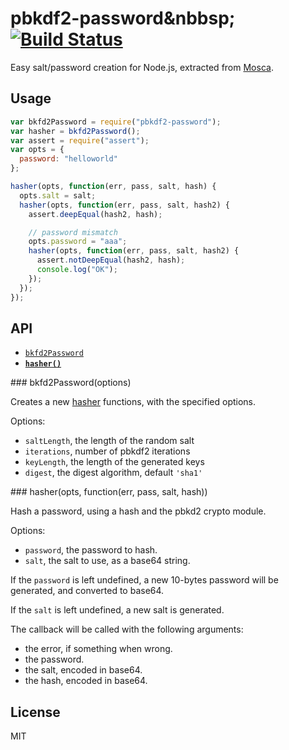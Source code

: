 # pbkdf2-password&nbbsp;[![Build Status](https://travis-ci.org/mcollina/pbkdf2-password.svg?branch=master)](https://travis-ci.org/mcollina/pbkdf2-password)

Easy salt/password creation for Node.js, extracted from
[Mosca](http://npm.im/mosca).

Usage
-----

```js
var bkfd2Password = require("pbkdf2-password");
var hasher = bkfd2Password();
var assert = require("assert");
var opts = {
  password: "helloworld"
};

hasher(opts, function(err, pass, salt, hash) {
  opts.salt = salt;
  hasher(opts, function(err, pass, salt, hash2) {
    assert.deepEqual(hash2, hash);

    // password mismatch
    opts.password = "aaa";
    hasher(opts, function(err, pass, salt, hash2) {
      assert.notDeepEqual(hash2, hash);
      console.log("OK");
    });
  });
});
```

API
---

* <a href="#build"><code>bkfd2Password<b></b></code></a>
* <a href="#hasher"><code><b>hasher()</b></code></a>

<a name="build">
### bkfd2Password(options)

Creates a new [hasher](#hasher) functions, with the specified options.

Options:

 * `saltLength`, the length of the random salt
 * `iterations`, number of pbkdf2 iterations
 * `keyLength`, the length of the generated keys
 * `digest`, the digest algorithm, default `'sha1'`

<a name="hasher">
### hasher(opts, function(err, pass, salt, hash))

Hash a password, using a hash and the pbkd2
crypto module.

Options:
 - `password`, the password to hash.
 - `salt`, the salt to use, as a base64 string.

If the `password` is left undefined, a new
10-bytes password will be generated, and converted
to base64.

If the `salt` is left undefined, a new salt is generated.

The callback will be called with the following arguments:
 - the error, if something when wrong.
 - the password.
 - the salt, encoded in base64.
 - the hash, encoded in base64.

License
-------

MIT
